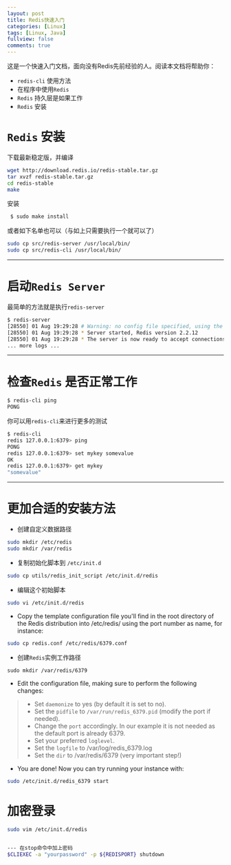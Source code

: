```yaml
---
layout: post
title: Redis快速入门
categories: [Linux]
tags: [Linux, Java]
fullview: false
comments: true
---
```



这是一个快速入门文档，面向没有Redis先前经验的人。阅读本文档将帮助你：
* `redis-cli` 使用方法
* 在程序中使用`Redis`
* `Redis` 持久层是如果工作
* `Redis` 安装

# `Redis` 安装

下载最新稳定版，并编译
```sh
wget http://download.redis.io/redis-stable.tar.gz
tar xvzf redis-stable.tar.gz
cd redis-stable
make
```


安装

```sh
 $ sudo make install
```

或者如下名单也可以（与如上只需要执行一个就可以了）
```sh
sudo cp src/redis-server /usr/local/bin/
sudo cp src/redis-cli /usr/local/bin/
```

---

# 启动`Redis Server`

最简单的方法就是执行`redis-server`
```sh
$ redis-server
[28550] 01 Aug 19:29:28 # Warning: no config file specified, using the default config. In order to specify a config file use 'redis-server /path/to/redis.conf'
[28550] 01 Aug 19:29:28 * Server started, Redis version 2.2.12
[28550] 01 Aug 19:29:28 * The server is now ready to accept connections on port 6379
... more logs ...
```

---
# 检查`Redis` 是否正常工作
```sh
$ redis-cli ping
PONG
```

你可以用`redis-cli`来进行更多的测试
```sh
$ redis-cli                                                                
redis 127.0.0.1:6379> ping
PONG
redis 127.0.0.1:6379> set mykey somevalue
OK
redis 127.0.0.1:6379> get mykey
"somevalue"
```

---
# 更加合适的安装方法
* 创建自定义数据路径
```sh
sudo mkdir /etc/redis
sudo mkdir /var/redis
```


* 复制初始化脚本到 `/etc/init.d`
```sh
sudo cp utils/redis_init_script /etc/init.d/redis
```

* 编辑这个初始脚本
```sh
sudo vi /etc/init.d/redis
```

* Copy the template configuration file you'll find in the root directory of the Redis distribution into /etc/redis/ using the port number as name, for instance:
```sh
sudo cp redis.conf /etc/redis/6379.conf
```

* 创建`Redis`实例工作路径
```
sudo mkdir /var/redis/6379
```

* Edit the configuration file, making sure to perform the following changes:
> * Set `daemonize` to yes (by default it is set to no).
> * Set the `pidfile` to `/var/run/redis_6379.pid` (modify the port if needed).
> * Change the `port` accordingly. In our example it is not needed as the default port is already 6379.
> * Set your preferred `loglevel`.
> * Set the `logfile` to /var/log/redis_6379.log
> * Set the `dir` to /var/redis/6379 (very important step!)

* You are done! Now you can try running your instance with:
```sh
sudo /etc/init.d/redis_6379 start
```


# 加密登录

```sh
sudo vim /etc/init.d/redis


--- 在stop命令中加上密码
$CLIEXEC -a "yourpassword" -p ${REDISPORT} shutdown
```